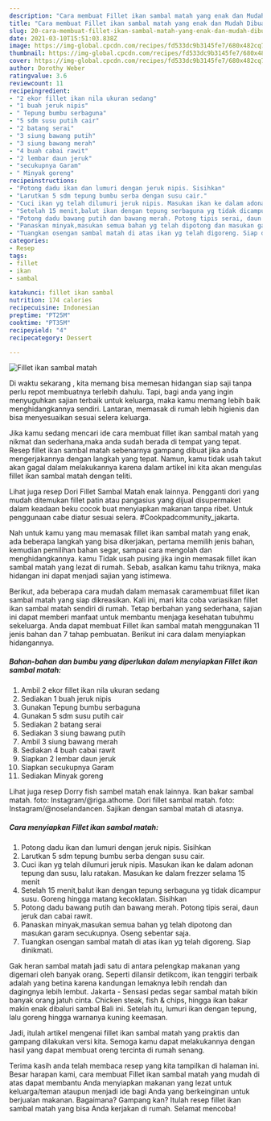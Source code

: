 ```yaml
---
description: "Cara membuat Fillet ikan sambal matah yang enak dan Mudah Dibuat"
title: "Cara membuat Fillet ikan sambal matah yang enak dan Mudah Dibuat"
slug: 20-cara-membuat-fillet-ikan-sambal-matah-yang-enak-dan-mudah-dibuat
date: 2021-03-10T15:51:03.838Z
image: https://img-global.cpcdn.com/recipes/fd533dc9b3145fe7/680x482cq70/fillet-ikan-sambal-matah-foto-resep-utama.jpg
thumbnail: https://img-global.cpcdn.com/recipes/fd533dc9b3145fe7/680x482cq70/fillet-ikan-sambal-matah-foto-resep-utama.jpg
cover: https://img-global.cpcdn.com/recipes/fd533dc9b3145fe7/680x482cq70/fillet-ikan-sambal-matah-foto-resep-utama.jpg
author: Dorothy Weber
ratingvalue: 3.6
reviewcount: 11
recipeingredient:
- "2 ekor fillet ikan nila ukuran sedang"
- "1 buah jeruk nipis"
- " Tepung bumbu serbaguna"
- "5 sdm susu putih cair"
- "2 batang serai"
- "3 siung bawang putih"
- "3 siung bawang merah"
- "4 buah cabai rawit"
- "2 lembar daun jeruk"
- "secukupnya Garam"
- " Minyak goreng"
recipeinstructions:
- "Potong dadu ikan dan lumuri dengan jeruk nipis. Sisihkan"
- "Larutkan 5 sdm tepung bumbu serba dengan susu cair."
- "Cuci ikan yg telah dilumuri jeruk nipis. Masukan ikan ke dalam adonan tepung dan susu, lalu ratakan. Masukan ke dalam frezzer selama 15 menit"
- "Setelah 15 menit,balut ikan dengan tepung serbaguna yg tidak dicampur susu. Goreng hingga matang kecoklatan. Sisihkan"
- "Potong dadu bawang putih dan bawang merah. Potong tipis serai, daun jeruk dan cabai rawit."
- "Panaskan minyak,masukan semua bahan yg telah dipotong dan masukan garam secukupnya. Oseng sebentar saja."
- "Tuangkan osengan sambal matah di atas ikan yg telah digoreng. Siap dinikmati."
categories:
- Resep
tags:
- fillet
- ikan
- sambal

katakunci: fillet ikan sambal 
nutrition: 174 calories
recipecuisine: Indonesian
preptime: "PT25M"
cooktime: "PT35M"
recipeyield: "4"
recipecategory: Dessert

---
```



![Fillet ikan sambal matah](https://img-global.cpcdn.com/recipes/fd533dc9b3145fe7/680x482cq70/fillet-ikan-sambal-matah-foto-resep-utama.jpg)

Di waktu  sekarang , kita memang bisa memesan hidangan siap saji tanpa perlu repot membuatnya terlebih dahulu. Tapi, bagi anda yang ingin menyuguhkan sajian terbaik untuk keluarga, maka kamu memang lebih baik menghidangkannya sendiri. Lantaran, memasak di rumah lebih higienis dan bisa menyesuaikan sesuai selera keluarga.

Jika kamu sedang mencari ide cara membuat fillet ikan sambal matah yang nikmat dan sederhana,maka anda sudah berada di tempat yang tepat. Resep fillet ikan sambal matah  sebenarnya gampang dibuat jika anda mengerjakannya dengan langkah yang tepat. Namun, kamu tidak usah takut akan gagal dalam melakukannya 
karena dalam artikel ini kita akan mengulas fillet ikan sambal matah dengan teliti.  

Lihat juga resep Dori Fillet Sambal Matah enak lainnya. Pengganti dori yang mudah ditemukan fillet patin atau pangasius yang dijual disupermaket dalam keadaan beku cocok buat menyiapkan makanan tanpa ribet. Untuk penggunaan cabe diatur sesuai selera. #Cookpadcommunity_jakarta.

Nah untuk kamu yang mau memasak fillet ikan sambal matah yang enak, ada beberapa langkah yang bisa dikerjakan, pertama memilih jenis bahan, kemudian pemilihan bahan segar, sampai cara mengolah dan menghidangkannya. kamu Tidak usah pusing jika ingin memasak fillet ikan sambal matah yang lezat di rumah. Sebab, asalkan kamu  tahu triknya, maka hidangan ini dapat menjadi sajian yang istimewa.

Berikut, ada beberapa cara mudah dalam memasak caramembuat fillet ikan sambal matah yang siap dikreasikan. Kali ini, mari kita coba variasikan fillet ikan sambal matah sendiri di rumah. Tetap berbahan yang sederhana, sajian ini dapat memberi manfaat untuk membantu menjaga kesehatan tubuhmu sekeluarga. Anda dapat membuat Fillet ikan sambal matah menggunakan 11 jenis bahan dan 7 tahap pembuatan. Berikut ini cara dalam menyiapkan hidangannya.

<!--inarticleads1-->

##### Bahan-bahan dan bumbu yang diperlukan dalam menyiapkan Fillet ikan sambal matah:

1. Ambil 2 ekor fillet ikan nila ukuran sedang
1. Sediakan 1 buah jeruk nipis
1. Gunakan  Tepung bumbu serbaguna
1. Gunakan 5 sdm susu putih cair
1. Sediakan 2 batang serai
1. Sediakan 3 siung bawang putih
1. Ambil 3 siung bawang merah
1. Sediakan 4 buah cabai rawit
1. Siapkan 2 lembar daun jeruk
1. Siapkan secukupnya Garam
1. Sediakan  Minyak goreng


Lihat juga resep Dorry fish sambel matah enak lainnya. Ikan bakar sambal matah. foto: Instagram/@riga.athome. Dori fillet sambal matah. foto: Instagram/@noselandancen. Sajikan dengan sambal matah di atasnya. 

<!--inarticleads2-->

##### Cara menyiapkan Fillet ikan sambal matah:

1. Potong dadu ikan dan lumuri dengan jeruk nipis. Sisihkan
1. Larutkan 5 sdm tepung bumbu serba dengan susu cair.
1. Cuci ikan yg telah dilumuri jeruk nipis. Masukan ikan ke dalam adonan tepung dan susu, lalu ratakan. Masukan ke dalam frezzer selama 15 menit
1. Setelah 15 menit,balut ikan dengan tepung serbaguna yg tidak dicampur susu. Goreng hingga matang kecoklatan. Sisihkan
1. Potong dadu bawang putih dan bawang merah. Potong tipis serai, daun jeruk dan cabai rawit.
1. Panaskan minyak,masukan semua bahan yg telah dipotong dan masukan garam secukupnya. Oseng sebentar saja.
1. Tuangkan osengan sambal matah di atas ikan yg telah digoreng. Siap dinikmati.


Gak heran sambal matah jadi satu di antara pelengkap makanan yang digemari oleh banyak orang. Seperti dilansir detikcom, ikan tenggiri terbaik adalah yang betina karena kandungan lemaknya lebih rendah dan dagingnya lebih lembut. Jakarta - Sensasi pedas segar sambal matah bikin banyak orang jatuh cinta. Chicken steak, fish &amp; chips, hingga ikan bakar makin enak dibaluri sambal Bali ini. Setelah itu, lumuri ikan dengan tepung, lalu goreng hingga warnanya kuning keemasan. 

Jadi, itulah artikel mengenai  fillet ikan sambal matah  yang praktis dan gampang dilakukan versi kita. Semoga kamu dapat melakukannya dengan hasil yang dapat membuat oreng tercinta di rumah senang. 

Terima kasih anda telah membaca resep yang kita tampilkan di halaman ini. Besar harapan kami, cara membuat  Fillet ikan sambal matah yang mudah di atas dapat membantu Anda menyiapkan makanan yang lezat untuk keluarga/teman ataupun menjadi ide bagi Anda yang berkeinginan untuk berjualan makanan. Bagaimana? Gampang kan? Itulah resep fillet ikan sambal matah yang bisa Anda kerjakan di rumah. Selamat mencoba!

